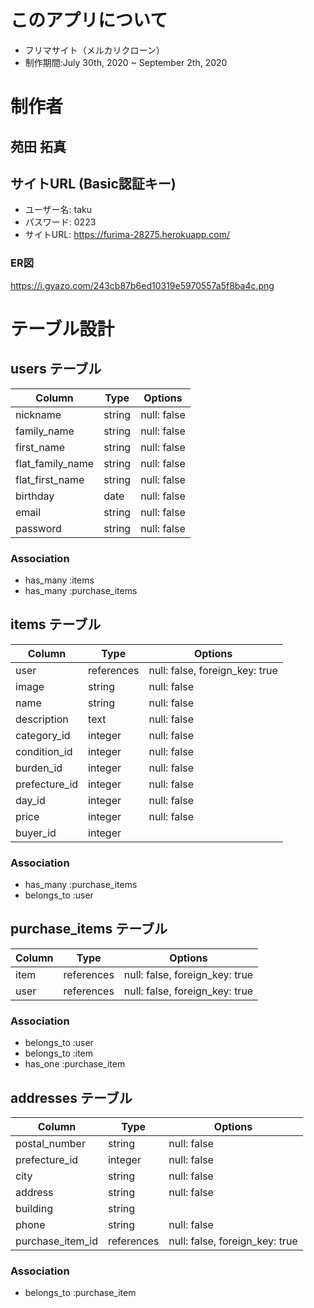 # このアプリについて
- フリマサイト（メルカリクローン）
- 制作期間:July 30th, 2020 ~ September 2th, 2020

# 制作者
## 苑田 拓真

## サイトURL (Basic認証キー)
- ユーザー名: taku
- パスワード: 0223
- サイトURL: https://furima-28275.herokuapp.com/

### ER図
https://i.gyazo.com/243cb87b6ed10319e5970557a5f8ba4c.png

# テーブル設計

## users テーブル

| Column           | Type   | Options    |
| ---------------- | ------ | ----------- |
| nickname         | string | null: false |
| family_name      | string | null: false |
| first_name       | string | null: false |
| flat_family_name | string | null: false |
| flat_first_name  | string | null: false |
| birthday         | date   | null: false |
| email            | string | null: false |
| password         | string | null: false | 

### Association
- has_many :items
- has_many :purchase_items

## items テーブル

| Column        | Type       | Options                        |
| ------------- | ---------- | ------------------------------ |
| user          | references | null: false, foreign_key: true |
| image         | string     | null: false                    |
| name          | string     | null: false                    |
| description   | text       | null: false                    |
| category_id   | integer    | null: false                    |
| condition_id  | integer    | null: false                    |
| burden_id     | integer    | null: false                    |
| prefecture_id | integer    | null: false                    |
| day_id        | integer    | null: false                    |
| price         | integer    | null: false                    |
| buyer_id      | integer    |                                |


### Association

- has_many :purchase_items
- belongs_to :user

## purchase_items テーブル

| Column  | Type    | Options                        |
| ------- | ------- | ------------------------------ |
| item    | references | null: false, foreign_key: true |
| user    | references | null: false, foreign_key: true |

### Association

- belongs_to :user
- belongs_to :item
- has_one :purchase_item

## addresses テーブル

| Column           | Type       | Options                        |
| ---------------- | ---------- | ------------------------------ |
| postal_number    | string     | null: false                    |
| prefecture_id    | integer    | null: false                    |
| city             | string     | null: false                    |
| address          | string     | null: false                    |
| building         | string     |                                |
| phone            | string     | null: false                    |
| purchase_item_id | references | null: false, foreign_key: true |
 ### Association

 - belongs_to :purchase_item
